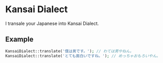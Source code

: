 # Kansai Dialect

I transale your Japanese into Kansai Dialect.

## Example

```php
KansaiDialect::translate('僕は男です。'); // わては男やねん。
KansaiDialect::translate('とても面白いですね。'); // めっちゃおもろいやん。
```
